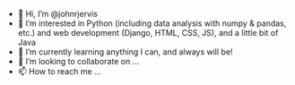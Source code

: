- 👋 Hi, I’m @johnrjervis
- 👀 I’m interested in Python (including data analysis with numpy & pandas, etc.) and web development (Django, HTML, CSS, JS), and a little bit of Java
- 🌱 I’m currently learning anything I can, and always will be!
- 💞️ I’m looking to collaborate on ...
- 📫 How to reach me ...

<!---
johnrjervis/johnrjervis is a ✨ special ✨ repository because its `README.md` (this file) appears on your GitHub profile.
You can click the Preview link to take a look at your changes.
--->
